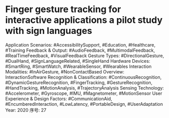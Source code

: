 # Finger gesture tracking for interactive applications a pilot study with sign languages

Application Scenarios: #AccessibilitySupport, #Education, #Healthcare, #Training
Feedback & Output: #AudioFeedback, #MultimodalFeedback, #RealTimeFeedback, #VisualFeedback
Gesture Types: #DirectionalGesture, #DualHand, #SignLanguageRelated, #SingleHand
Hardware Devices: #SmartRing, #SmartWatch, #WearableSensor, #Wearables
Interaction Modalities: #InAirGesture, #NonContactBased
Overview: InteractionSoftware
Recognition & Classification: #ContinuousRecognition, #DynamicGestureRecognition, #FingerTracking, #GestureRecognition, #HandTracking, #MotionAnalysis, #TrajectoryAnalysis
Sensing Technology: #Accelerometer, #Gyroscope, #IMU, #Magnetometer, #MotionSensor
User Experience & Design Factors: #CommunicationAid, #EncumberedInteraction, #LowLatency, #PortableDesign, #UserAdaptation
Year: 2020
序号: 27